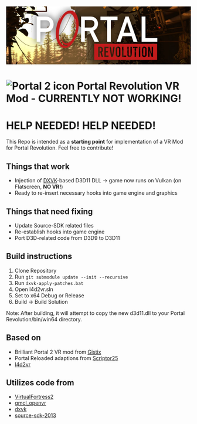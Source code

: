 <div align="center">
  <p>
    <a align="center">
      <img width="auto" src="https://raw.githubusercontent.com/stsichler/portal_reloaded_vr/revolution/imgs/logo.png"></a>
  </p>
</div>

# ![Portal 2 icon](imgs/icon.jpg "Portal 2 icon") Portal Revolution VR Mod - **CURRENTLY NOT WORKING!**

# HELP NEEDED! HELP NEEDED!

This Repo is intended as a **starting point** for implementation of a VR Mod for Portal Revolution. Feel free to contribute!


## Things that work
* Injection of [DXVK](https://github.com/doitsujin/dxvk)-based D3D11 DLL -> game now runs on Vulkan (on Flatscreen, **NO VR!**)
* Ready to re-insert necessary hooks into game engine and graphics

## Things that need fixing
* Update Source-SDK related files
* Re-establish hooks into game engine
* Port D3D-related code from D3D9 to D3D11

## Build instructions
1. Clone Repository
2. Run ```git submodule update --init --recursive```
3. Run ```dxvk-apply-patches.bat```
4. Open l4d2vr.sln
5. Set to x64 Debug or Release
6. Build -> Build Solution

Note: After building, it will attempt to copy the new d3d11.dll to your Portal Revolution/bin/win64 directory.

## Based on
* Brilliant Portal 2 VR mod from [Gistix](https://github.com/Gistix/portal2vr)
* Portal Reloaded adaptions from [Scriptor25](https://github.com/Scriptor25)
* [l4d2vr](https://github.com/sd805/l4d2vr)
  
## Utilizes code from
* [VirtualFortress2](https://github.com/PinkMilkProductions/VirtualFortress2)
* [gmcl_openvr](https://github.com/Planimeter/gmcl_openvr/)
* [dxvk](https://github.com/TheIronWolfModding/dxvk/tree/vr-dx9-rel)
* [source-sdk-2013](https://github.com/ValveSoftware/source-sdk-2013/)
